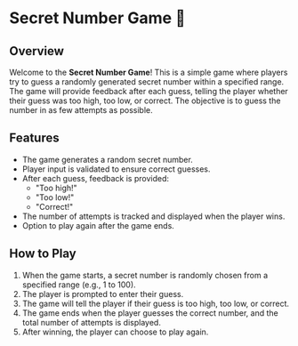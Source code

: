 # Secret Number Game 🎲

## Overview
Welcome to the **Secret Number Game**! This is a simple game where players try to guess a randomly generated secret number within a specified range. The game will provide feedback after each guess, telling the player whether their guess was too high, too low, or correct. The objective is to guess the number in as few attempts as possible.

## Features
- The game generates a random secret number.
- Player input is validated to ensure correct guesses.
- After each guess, feedback is provided:
  - "Too high!"
  - "Too low!"
  - "Correct!"
- The number of attempts is tracked and displayed when the player wins.
- Option to play again after the game ends.

## How to Play
1. When the game starts, a secret number is randomly chosen from a specified range (e.g., 1 to 100).
2. The player is prompted to enter their guess.
3. The game will tell the player if their guess is too high, too low, or correct.
4. The game ends when the player guesses the correct number, and the total number of attempts is displayed.
5. After winning, the player can choose to play again.
